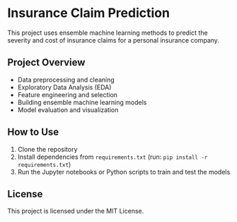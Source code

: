 # Insurance Claim Prediction

This project uses ensemble machine learning methods to predict the severity and cost of insurance claims for a personal insurance company.

## Project Overview
- Data preprocessing and cleaning
- Exploratory Data Analysis (EDA)
- Feature engineering and selection
- Building ensemble machine learning models
- Model evaluation and visualization

## How to Use
1. Clone the repository  
2. Install dependencies from `requirements.txt` (run: `pip install -r requirements.txt`)  
3. Run the Jupyter notebooks or Python scripts to train and test the models

## License
This project is licensed under the MIT License.
